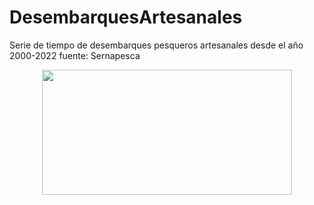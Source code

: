 # DesembarquesArtesanales

Serie de tiempo de desembarques pesqueros artesanales desde el año 2000-2022
fuente: Sernapesca

<div style="text-align:center;">
  <img src="https://user-images.githubusercontent.com/10599260/225934125-5dc444d6-92bc-47cc-92db-dad89cf4f0df.png" width="400" height="200">
</div>

